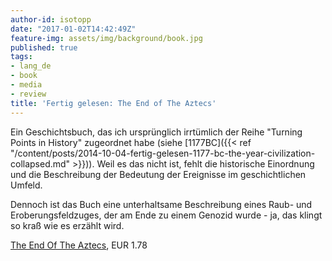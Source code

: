 ```yaml
---
author-id: isotopp
date: "2017-01-02T14:42:49Z"
feature-img: assets/img/background/book.jpg
published: true
tags:
- lang_de
- book
- media
- review
title: 'Fertig gelesen: The End of The Aztecs'
---
```

Ein Geschichtsbuch, das ich ursprünglich irrtümlich der Reihe "Turning Points in History" zugeordnet habe (siehe [1177BC]({{< ref "/content/posts/2014-10-04-fertig-gelesen-1177-bc-the-year-civilization-collapsed.md" >}})). Weil es das nicht ist, fehlt die historische Einordnung und die Beschreibung der Bedeutung der Ereignisse im geschichtlichen Umfeld.

Dennoch ist das Buch eine unterhaltsame Beschreibung eines Raub- und Eroberungsfeldzuges, der am Ende zu einem Genozid wurde - ja, das klingt so kraß wie es erzählt wird.

[The End Of The Aztecs](https://www.amazon.de/End-Aztecs-English-Charles-Mee-ebook/dp/B0087QGE0O), EUR 1.78


